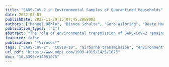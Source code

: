 ```yaml
---
title: "SARS-CoV-2 in Environmental Samples of Quarantined Households"
date: 2022-05-01
publishDate: 2022-11-29T15:07:45.206800Z
authors: ["Manuel Döhla", "Bianca Schulte", "Gero Wilbring", "Beate Mareike Kümmerer", "Christin Döhla", "Esther Sib", "Enrico Richter", "Patrick Frank Ottensmeyer", "Alexandra Haag", "Steffen Engelhart", "Anna Maria Eis-Hübinger", "Martin Exner", "Nico Tom Mutters", "Ricarda Maria Schmithausen", "Hendrik Streeck"]
publication_types: ["2"]
abstract: "The role of environmental transmission of SARS-CoV-2 remains unclear. Thus, the aim of this study was to investigate whether viral contamination of air, wastewater, and surfaces in quarantined households result in a higher risk for exposed persons. For this study, a source population of 21 households under quarantine conditions with at least one person who tested positive for SARS-CoV-2 RNA were randomly selected from a community in North Rhine-Westphalia in March 2020. All individuals living in these households participated in this study and provided throat swabs for analysis. Air and wastewater samples and surface swabs were obtained from each household and analysed using qRT-PCR. Positive swabs were further cultured to analyse for viral infectivity. Out of all the 43 tested adults, 26 (60.47%) tested positive using qRT-PCR. All 15 air samples were qRT-PCR-negative. In total, 10 out of 66 wastewater samples were positive for SARS-CoV-2 (15.15%) and 4 out of 119 surface samples (3.36%). No statistically significant correlation between qRT-PCR-positive environmental samples and the extent of the spread of infection between household members was observed. No infectious virus could be propagated under cell culture conditions. Taken together, our study demonstrates a low likelihood of transmission via surfaces. However, to definitively assess the importance of hygienic behavioural measures in the reduction of SARS-CoV-2 transmission, larger studies should be designed to determine the proportionate contribution of smear vs. droplet transmission."
featured: false
publication: "*Viruses*"
tags: ["SARS-CoV-2", "COVID-19", "airborne transmission", "environment", "quarantine", "smear infection"]
url_pdf: "https://www.mdpi.com/1999-4915/14/5/1075"
doi: "10.3390/v14051075"
---
```


